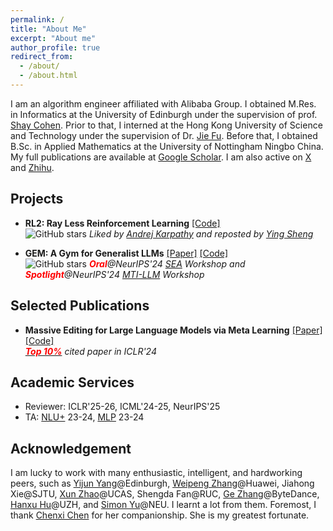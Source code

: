 ```yaml
---
permalink: /
title: "About Me"
excerpt: "About me"
author_profile: true
redirect_from: 
  - /about/
  - /about.html
---
```


I am an algorithm engineer affiliated with Alibaba Group.
I obtained M.Res. in Informatics at the University of Edinburgh under the supervision of prof. [Shay Cohen](https://homepages.inf.ed.ac.uk/scohen/).
Prior to that, I interned at the Hong Kong University of Science and Technology under the supervision of Dr. [Jie Fu](https://bigaidream.github.io/).
Before that, I obtained B.Sc. in Applied Mathematics at the University of Nottingham Ningbo China.
My full publications are available at [Google Scholar](https://scholar.google.com/citations?hl=zh-CN&view_op=list_works&gmla=AJ1KiT3E3CHkitK-8XkwkeYKxup4GEJyV0SkLGZYQErzPnldBlEg2-H9TQ5J5s8C469VUrr_d909FGy-TM0ggoOTBa5Kl5IZZfzveAwzH0M36XHIe2e1XOypJvTv-2_00cE&user=1ml8-30AAAAJ).
I am also active on [X](https://twitter.com/ChenmienTan) and [Zhihu](https://www.zhihu.com/people/tanchenmien).

## Projects

* **RL2: Ray Less Reinforcement Learning**  [[Code]](https://github.com/ChenmienTan/RL2)  
![GitHub stars](https://img.shields.io/github/stars/ChenmienTan/RL2.svg?style=social) *Liked by [Andrej Karpathy](https://scholar.google.com/citations?user=l8WuQJgAAAAJ&hl=en) and reposted by [Ying Sheng](https://scholar.google.com/citations?user=xMhGYpgAAAAJ&hl=en)* 

* **GEM: A Gym for Generalist LLMs** [[Paper]](https://arxiv.org/pdf/2510.01051) [[Code]](https://github.com/axon-rl/gem)    
![GitHub stars](https://img.shields.io/github/stars/axon-rl/gem.svg?style=social) ***<font color=red>Oral</font>**@NeurIPS'24 [SEA](https://sea-workshop.github.io/) Workshop and **<font color=red>Spotlight</font>**@NeurIPS'24 [MTI-LLM](https://workshop-multi-turn-interaction.github.io/) Workshop*

## Selected Publications

* **Massive Editing for Large Language Models via Meta Learning** [[Paper]](https://arxiv.org/abs/2311.04661) [[Code]](https://github.com/ChenmienTan/malmen)  
*[**<font color=red>Top 10%</font>**](https://github.com/qianlanwyd/paper-citation-ranking/blob/master/iclr_2024_main_conference_citations_top_30%25.json) cited paper in ICLR'24*

<!-- ## Competitions

* Learning Equality – Curriculum Recommendations  
*Ranking: 17/1057 = 1.6%*
* [Google AI4Code – Understand Code in Python Notebooks](https://www.kaggle.com/competitions/AI4Code/discussion/343603)  
*Ranking: 25/1135 = 2.2%* 
* [H&M Personalized Fashion Recommendations](https://github.com/Wp-Zhang/H-M-Fashion-RecSys)  
*Ranking: 45/2952 = 1.5%* -->

## Academic Services

* Reviewer: ICLR'25-26, ICML'24-25, NeurIPS'25
* TA: [NLU+](http://www.drps.ed.ac.uk/23-24/dpt/cxinfr11157.htm) 23-24, [MLP](http://www.drps.ed.ac.uk/23-24/dpt/cxinfr11132.htm) 23-24

<!-- ## Fun Facts -->
<!-- 
* I am the 14th academic generation descendant of [Gauss](https://en.wikipedia.org/wiki/Carl_Friedrich_Gauss), the 14th of [Laplace](https://en.wikipedia.org/wiki/Pierre-Simon_Laplace), the 18th of [Bernoulli](https://en.wikipedia.org/wiki/Jacob_Bernoulli), the 20th of [Leibniz](https://en.wikipedia.org/wiki/Pierre-Simon_Laplace), and the 26th of [Copernicus](https://en.wikipedia.org/wiki/Nicolaus_Copernicus). -->


<!-- * I graduated from a [high school](https://en.wikipedia.org/wiki/Sichuan_Chengdu_Shishi_High_School) with a history over 2,160 years. -->

## Acknowledgement

I am lucky to work with many enthusiastic, intelligent, and hardworking peers, such as [Yijun Yang](https://thomasyyj.github.io/yangyijun/)@Edinburgh, [Weipeng Zhang](https://github.com/Wp-Zhang)@Huawei, Jiahong Xie@SJTU, [Xun Zhao](https://github.com/CarnoZhao)@UCAS, Shengda Fan@RUC, [Ge Zhang](https://scholar.google.com/citations?user=qyTrq4kAAAAJ&hl=zh-CN)@ByteDance, [Hanxu Hu](https://hanxuhu.github.io)@UZH, and [Simon Yu](https://simon-yu.netlify.app)@NEU.
I learnt a lot from them.
Foremost, I thank [Chenxi Chen](https://2023.rca.ac.uk/students/chenxi-chen/) for her companionship.
She is my greatest fortunate. 